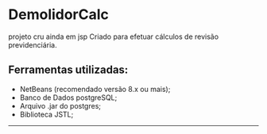 # DemolidorCalc
projeto cru ainda em jsp
 Criado para efetuar cálculos de revisão previdenciária.

Ferramentas utilizadas:
----
* NetBeans (recomendado versão 8.x ou mais);
* Banco de Dados postgreSQL;
* Arquivo .jar do postgres;
* Biblioteca JSTL;

----

